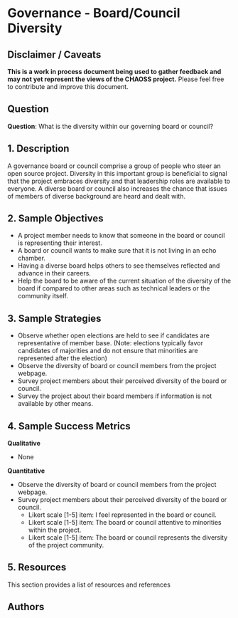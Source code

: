 # Governance - Board/Council Diversity

## Disclaimer / Caveats

**This is a work in process document being used to gather feedback and may not yet represent the views of the CHAOSS project.**
Please feel free to contribute and improve this document.

## Question

**Question**: What is the diversity within our governing board or council?

## 1. Description

A governance board or council comprise a group of people who steer an open source project. Diversity in this important group is beneficial to signal that the project embraces diversity and that leadership roles are available to everyone. A diverse board or council also increases the chance that issues of members of diverse background are heard and dealt with.


## 2. Sample Objectives

- A project member needs to know that someone in the board or council is representing their interest.
- A board or council wants to make sure that it is not living in an echo chamber.
- Having a diverse board helps others to see themselves reflected and advance in their careers.
- Help the board to be aware of the current situation of the diversity of the board if compared to other areas such as technical leaders or the community itself.


## 3. Sample Strategies
- Observe whether open elections are held to see if candidates are representative of member base. (Note: elections typically favor candidates of majorities and do not ensure that minorities are represented after the election)
- Observe the diversity of board or council members from the project webpage.
- Survey project members about their perceived diversity of the board or council.
- Survey the project about their board members if information is not available by other means.

## 4. Sample Success Metrics

**Qualitative**
- None

**Quantitative**
- Observe the diversity of board or council members from the project webpage.
- Survey project members about their perceived diversity of the board or council.
    - Likert scale [1-5] item: I feel represented in the board or council.
    - Likert scale [1-5] item: The board or council attentive to minorities within the project.
    - Likert scale [1-5] item: The board or council represents the diversity of the project community.

## 5. Resources

This section provides a list of resources and references

## Authors
